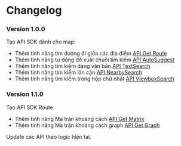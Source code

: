 # Changelog

### Version 1.0.0

Tạo API SDK dành cho map:
  
- Thêm tính năng tìm đường đi giữa các địa điểm [API Get Route](api_route.md)
- Thêm tính năng tự động đề xuất chuỗi tìm kiếm [API AutoSuggest](api_autosuggest.md)
- Thêm tính năng tìm kiếm dạng văn bản [API TextSearch](api_text_search.md) 
- Thêm tính năng tìm kiếm lân cận [API NearbySearch](api_nearby_search.md)
- Thêm tính năng tìm kiếm trong hộp chữ nhật [API ViewboxSearch](api_viewbox_search.md)

### Version 1.1.0

Tạo API SDK Route
  - Thêm tính năng Ma trận khoảng cách [API Get Matrix](api_matrix.md)
  - Thêm tính năng Ma trận khoảng cách graph [API Get Graph](api_graph.md)

Update các API theo logic hiện tại.
